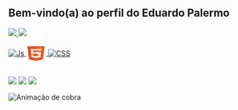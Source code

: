 
## Bem-vindo(a) ao perfil do Eduardo Palermo

 <div>
   <a href="https://github.com/EduardoPalermo">
   <img height="180em" src="https://github-readme-stats.vercel.app/api?username=EduardoPalermo&show_icons=true&theme=vue-dark&include_all_commits=true&count_private=true"/>
   <img height="180em" src="https://github-readme-stats.vercel.app/api/top-langs/?username=EduardoPalermo&layout=compact&langs_count=6&theme=vue-dark"/>

</div>
<div style="display: inline_block"><br>
  <img align="center" alt="Js" height="30" width="4B8r3B4p7yhRXuBWLqsQ546WR43cqQwrbXMDFnBi6vSJBeif8tPW85a7r7DM961Jvk4hdryZoByEp8GC8HzsqJpRN4FxGM9plain.svg ">
  <img align="center" alt="HTML" height="30" width="40" src="https://raw.githubusercontent.com/devicons/devicon/master/icons/html5/html5-original.svg ">
  <img align="center" alt="CSS" height="30" width="4B8r3B4p7yhRXuBWLqsQ546WR43cqQwrbXMDFnBi6vSJBeif8tPW85a7r7DM961Jvk4hdryZoByEp8GC8HzsqJpRN4FxGM9 ">
</div>
 
 <br>
 
 
<div>
 
  <a href="https://instagram.com/eduardopalermo85" target="_blank"><img src="https://img.shields.io/badge/-Instagram-%23E4405F?style=for-the- badge&logo=instagram&logoColor=white" target="_blank"></a>
  <a href = "mailto:eap.palermo1985@gmail.com.com"><img src="https://img.shields.io/badge/-Gmail-%23333?style=for-the-badge&logo=gmail&logoColor=white" destino ="_blank"></a>
  <a href="https://www.linkedin.com/in/eduardopalermo" target="_blank"><img src="https://img.shields.io/badge/-LinkedIn-%230077B5?style= for-the-badge&logo=linkedin&logoColor=white" target="_blank"></a>
 
  ![Animação de cobra](https://github.com/EduardoPalermo/EduardoPalermo/blob/output/github-contribution-grid-snake.svg)

</div>
